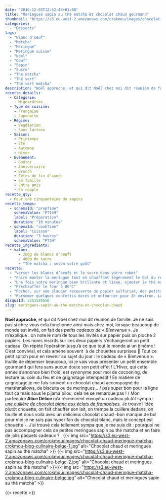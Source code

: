 ```yaml
---
date: "2016-12-03T12:52:48+01:00"
title: "Meringues sapin au thé matcha et chocolat chaud gourmand"
thumbnail: "https://s3.eu-west-2.amazonaws.com/crokmou/images/chocolat-chaud-meringue-matcha-crokmou-blog-culinaire-belge-3.jpg"
categories:
  - "Desserts"
tags:
  - "Blanc d'oeuf"
  - "Matcha"
  - "Meringue"
  - "Meringue suisse"
  - "Noel"
  - "Oeuf"
  - "Sapin"
  - "Sucre"
  - "The matcha"
  - "Thé vert"
  - "Thé vert matcha"
description: "Noël approche, et qui dit Noël chez moi dit réunion de famille ... lorsque beaucoup de monde est invité, on fait des petits cadeaux de \"Bienvenue\"."
recette_details:
  - Catégorie:
    - Mignardises
  - Type de cuisine:
    - Française
    - Japonaise  
  - Régime:
    - Végétarien
    - Sans lactose
  - Saison:
    - Printemps
    - Été
    - Automne
    - Hiver
  - Évènement:
    - Goûter
    - Anniversaire
    - Brunch
    - Fêtes de fin d'année
    - En famille
    - Entre amis
    - En couple
recette_qty:
  - Pour une cinquantaine de sapins
recette_temps:
  - schemaId: "prepTime"
    schemaValue: "PT10M"
    label: "Préparation"
    duration: "10 minutes"
  - schemaId: "cookTime"
    label: "Cuisson"
    duration: "3 heures"
    schemaValue: "PT3H"
recette_ingredients:
  - value:
      - 200g de blancs d'oeufs
      - 400g de sucre
      - "Thé matcha : selon votre goût"
recette:
  - "Verser les blancs d’oeufs et le sucre dans votre robot"
  - "Faire monter la meringue tout en chauffant légèrement le bol du robot à l’aide d’un chalumeau. Attention à bien vous déplacer lorsque vous chauffez, histoire de ne pas faire de caramel… Chauffer les blancs permet de faire une meringue Suisse. Si vous ne disposez pas d’une cuve permettant la chauffe directe, battre les blancs d’œufs et le sucre dans un cul de poule au bain marie. Le mélange doit atteindre 40/45°C. Puis remettre à battre au robot."
  - "Une fois votre meringue bien brillante et lisse, ajouter le thé matcha préalablement tamisé, incorporer délicatement à la meringue à l’aide d’une spatule"
  - "Préchauffer le four à 80°C"
  - "Pocher, sur une plauqer recouverte de papier sulfurisé, des petits sapins de Noël à l’aide d’une douille « étoile » : pour cela presser une fois pour faire la base du sapin, stopper la pression, remonter légèrement la poche, presser une seconde fois pour faire le deuxième palier et répéter l’opération une troisième fois pour la fin du sapin, terminer avec une petite pointe. La poche à douille n »est pas toujours évidente à manier, mais avec un peu d’entrainement cela s’apprend très vite !"
  - "Parsemer quelques confettis dorés et enfourner pour 3h environ. La meringue doit se décoller facilement du papier et ne plus coller aux doigts.   Pour offrir il vous suffit d’emballer la cuillère chocolat avec quelques meringues et le tour est joué ! C’est simple, gourmand, un peu fait maison et parfait pour la saison 🙂"
disqusId: 5351580656
slug: meringues-sapin-au-the-matcha-et-chocolat-chaud
---
```


**Noël approche**, et qui dit Noël chez moi dit réunion de famille. Je ne sais pas si chez vous cela fonctionne ainsi mais chez moi, lorsque beaucoup de monde est invité, on fait des _petits cadeaux de « Bienvenue »_. Je m’explique : on note le nom de tous les invités sur papier puis on pioche 2 papiers. Les noms inscrits sur ces deux papiers s’échangeront un petit cadeau. On répète l’opération jusqu’à ce que tout le monde ai un binôme ! C’est convivial, et cela amène souvent  à de chouettes surprises 🙂 Tout ce petit spitch pour en revenir au sujet du jour : le cadeau de « Bienvenue ». Inutile de dépenser beaucoup, ici je vais vous présenter un petit ensemble gourmand qui fera sans aucun doute son petit effet ! L’Hiver, qui cette année s’annonce bien froid, est synonyme pour moi de cocooning, de lecture au coin du feu et de grignotage intempestif ! En matière de grignotage je me fais souvent un chocolat chaud accompagné de marshmallows, de biscuits ou de meringues… / pas super bon pour la ligne tout ça mais sous le pijama pilou, cela ne se remarque pas ! / Mon partenaire **Alice Délice** m’a récemment envoyé un cadeau plutôt sympa : _[une cuillère de chocolat blanc aux éclats de framboises](https://www.alicedelice.com)._ Je trouve l’idée plutôt chouette, on fait chauffer son lait, on trempe la cuillère dedans, on touille et nous voilà avec un délicieux chocolat chaud -bon manque de bol pour moi je ne suis pas hyper fan du chocolat blanc, mais le concept est chouette -. J’ai trouvé cela tellement sympa que je me suis dit : pourquoi ne pas accompagner cela de petites meringues sapin au thé matcha et en faire de jolis paquets cadeaux ?   {{< img src="https://s3.eu-west-2.amazonaws.com/crokmou/images/chocolat-chaud-meringue-matcha-crokmou-blog-culinaire-belge-1.jpg" alt="Chocolat chaud et meringues sapin au thé matcha" >}} {{< img src="https://s3.eu-west-2.amazonaws.com/crokmou/images/chocolat-chaud-meringue-matcha-crokmou-blog-culinaire-belge-2.jpg" alt="Chocolat chaud et meringues sapin au thé matcha" >}}{{< img src="https://s3.eu-west-2.amazonaws.com/crokmou/images/chocolat-chaud-meringue-matcha-crokmou-blog-culinaire-belge.jpg" alt="Chocolat chaud et meringues sapin au thé matcha" >}}

{{< recette >}}
